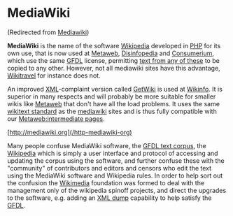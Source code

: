 
# MediaWiki

(Redirected from [Mediawiki](/mediawiki))

**MediaWiki** is the name of the software [Wikipedia](/wikipedia) developed in [PHP](/php) for its own use, that is now used at [Metaweb](/metaweb), [Disinfopedia](/disinfopedia) and [Consumerium](/consumerium), which use the same [GFDL](/gfdl) license, permitting [text from any of these](/gfdl-text-corpus) to be copied to any other. However, not all mediawiki sites have this advantage, [Wikitravel](/wikitravel) for instance does not.

An improved [XML](/xml)-complaint version called [GetWiki](/getwiki) is used at [Wikinfo](/wikinfo). It is superior in many respects and will probably be more suitable for smaller wikis like [Metaweb](/metaweb) that don't have all the load problems. It uses the same [wikitext standard](/wikitext-standard) as the [mediawiki](/mediawiki) sites and is thus fully compatible with our [Metaweb:intermediate pages](/metaweb-intermediate-page).

[http://mediawiki.org](/http-mediawiki-org)

Many people confuse MediaWiki software, the [GFDL text corpus](/gfdl-text-corpus), the [Wikipedia](/wikipedia) which is simply a user interface and protocol of accessing and updating the corpus using the software, and further confuse these with the "community" of contributors and editors and censors who edit the text using the MediaWiki software and Wikipedia rules. In order to help sort out the confusion the [Wikimedia](/wikimedia) foundation was formed to deal with the management only of the wikipedia spinoff projects, and direct the upgrades to the software, e.g. adding an [XML dump](/xml-dump) capability to help satisfy the [GFDL](/gfdl).
